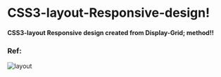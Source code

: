 # CSS3-layout-Responsive-design!
#### CSS3-layout Responsive design created from Display-Grid; method!!

### Ref: 
![layout](https://github.com/chandanhm1999/CSS3-layout-Responsive-design/assets/109410990/79d2f904-c417-4c43-93f0-90d7cb7ce41c)
